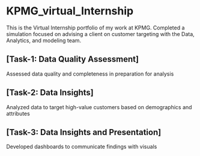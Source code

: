 # KPMG_virtual_Internship
This is the Virtual Internship portfolio of my work at KPMG.  Completed a simulation focused on advising a client on customer targeting with the Data, Analytics, and modeling team.
## [Task-1: Data Quality Assessment]
   Assessed data quality and completeness in preparation for analysis
## [Task-2: Data Insights]
  Analyzed data to target high-value customers based on demographics and attributes
## [Task-3: Data Insights and Presentation]
  Developed dashboards to communicate findings with visuals



